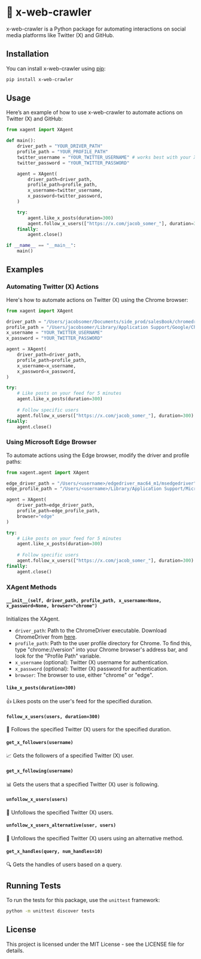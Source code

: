 
# 🚀 x-web-crawler

x-web-crawler is a Python package for automating interactions on social media platforms like Twitter (X) and GitHub.

## Installation

You can install x-web-crawler using [pip](https://pypi.org/project/x-web-crawler/):

```bash
pip install x-web-crawler
```

## Usage

Here’s an example of how to use x-web-crawler to automate actions on Twitter (X) and GitHub:

```python
from xagent import XAgent

def main():
    driver_path = "YOUR_DRIVER_PATH"
    profile_path = "YOUR_PROFILE_PATH"
    twitter_username = "YOUR_TWITTER_USERNAME" # works best with your X handle and not email
    twitter_password = "YOUR_TWITTER_PASSWORD"

    agent = XAgent(
        driver_path=driver_path,
        profile_path=profile_path,
        x_username=twitter_username,
        x_password=twitter_password,
    )

    try:
        agent.like_x_posts(duration=300)
        agent.follow_x_users(["https://x.com/jacob_somer_"], duration=300)
    finally:
        agent.close()

if __name__ == "__main__":
    main()
```

## Examples

### Automating Twitter (X) Actions

Here's how to automate actions on Twitter (X) using the Chrome browser:

```python
from xagent import XAgent

driver_path = "/Users/jacobsomer/Documents/side_prod/salesBook/chromedriver-mac-arm64/chromedriver"
profile_path = "/Users/jacobsomer/Library/Application Support/Google/Chrome/chromeProfile"
x_username = "YOUR_TWITTER_USERNAME"
x_password = "YOUR_TWITTER_PASSWORD"

agent = XAgent(
    driver_path=driver_path,
    profile_path=profile_path,
    x_username=x_username,
    x_password=x_password,
)

try:
    # Like posts on your feed for 5 minutes
    agent.like_x_posts(duration=300)
    
    # Follow specific users
    agent.follow_x_users(["https://x.com/jacob_somer_"], duration=300)
finally:
    agent.close()
```

### Using Microsoft Edge Browser

To automate actions using the Edge browser, modify the driver and profile paths:

```python
from xagent.agent import XAgent

edge_driver_path = "/Users/<username>/edgedriver_mac64_m1/msedgedriver"
edge_profile_path = "/Users/<username>/Library/Application Support/Microsoft Edge/User Data"

agent = XAgent(
    driver_path=edge_driver_path, 
    profile_path=edge_profile_path, 
    browser="edge"
)

try:
    # Like posts on your feed for 5 minutes
    agent.like_x_posts(duration=300)
    
    # Follow specific users
    agent.follow_x_users(["https://x.com/jacob_somer_"], duration=300)
finally:
    agent.close()
```

### XAgent Methods

#### `__init__(self, driver_path, profile_path, x_username=None, x_password=None, browser="chrome")`

Initializes the XAgent.

- `driver_path`: Path to the ChromeDriver executable. Download ChromeDriver from [here](https://googlechromelabs.github.io/chrome-for-testing/).
- `profile_path`: Path to the user profile directory for Chrome. To find this, type "chrome://version" into your Chrome browser's address bar, and look for the "Profile Path" variable.
- `x_username` (optional): Twitter (X) username for authentication.
- `x_password` (optional): Twitter (X) password for authentication.
- `browser`: The browser to use, either "chrome" or "edge".

#### `like_x_posts(duration=300)`

👍 Likes posts on the user's feed for the specified duration.

#### `follow_x_users(users, duration=300)`

👥 Follows the specified Twitter (X) users for the specified duration.

#### `get_x_followers(username)`

📈 Gets the followers of a specified Twitter (X) user.

#### `get_x_following(username)`

📊 Gets the users that a specified Twitter (X) user is following.

#### `unfollow_x_users(users)`

🚫 Unfollows the specified Twitter (X) users.

#### `unfollow_x_users_alternative(user, users)`

🔄 Unfollows the specified Twitter (X) users using an alternative method.

#### `get_x_handles(query, num_handles=10)`

🔍 Gets the handles of users based on a query.

## Running Tests

To run the tests for this package, use the `unittest` framework:

```bash
python -m unittest discover tests
```

## License

This project is licensed under the MIT License - see the LICENSE file for details.
